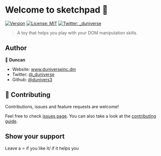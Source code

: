 # Welcome to sketchpad 👋
[![Version](https://img.shields.io/npm/v/sketchpad.svg)](https://www.npmjs.com/package/sketchpad)
[![License: MIT](https://img.shields.io/badge/License-MIT-yellow.svg)](#)
[![Twitter: _duniverse](https://img.shields.io/twitter/follow/_duniverse.svg?style=social)](https://twitter.com/_duniverse)

> A toy that helps you play with your DOM manipulation skills.

## Author

👤 **Duncan**

* Website: www.duniverseinc.dm
* Twitter: [@_duniverse](https://twitter.com/_duniverse)
* Github: [@dunivers3](https://github.com/dunivers3)

## 🤝 Contributing

Contributions, issues and feature requests are welcome!

Feel free to check [issues page](https://github.com/dunivers3/sketchpad/issues). You can also take a look at the [contributing guide](https://github.com/dunivers3/sketchpad/pulls).

## Show your support

Leave a ⭐️ if you like it/ if it helps you
